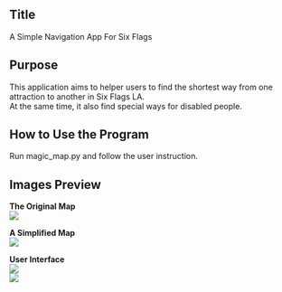 ## Title
A Simple Navigation App For Six Flags

## Purpose
This application aims to helper users to find the shortest way from one attraction to another in Six Flags LA. </br>
At the same time, it also find special ways for disabled people. </br>

## How to Use the Program
Run magic_map.py and follow the user instruction. </br>

## Images Preview
**The Original Map** </br>
![](image/map.png) </br>

**A Simplified Map** </br>
![](image/graph.png) </br>

**User Interface**</br>
![](image/interface.png) </br>
![](image/query.png) </br>
